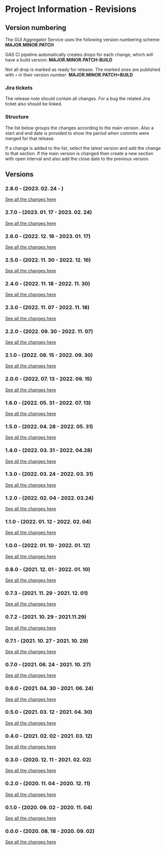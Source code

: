 # Project Information - Revisions

## Version numbering

The GUI Aggregator Service uses the following version numbering scheme: **MAJOR.MINOR.PATCH**

GAS CI pipeline automatically creates drops for each change, which will have a build version:
**MAJOR.MINOR.PATCH-BUILD**

Not all drop is marked as ready for release. The marked ones are published with `+` in
their version number: **MAJOR.MINOR.PATCH+BUILD**

### Jira tickets

The release note should contain all changes. For a bug the related Jira ticket also should be linked.

### Structure

The list below groups the changes according to the main version. Also a start and end date is provided
to show the period when commits were merged for that release.

If a change is added to the list, select the latest version and add the change to that section.
If the main version is changed then create a new section with open interval and also add the close date
to the previous version.

<!-- markdownlint-disable MD013 -->

## Versions

### 2.8.0 - (2023. 02. 24 - )

[See all the changes here](https://gerrit.ericsson.se/#/dashboard/?title=GAS+Release&2.8.0=project:EEA/adp-ui-service+is:merged+after:"2023-02-24%2015:12:40%20%252B0000")

### 2.7.0 - (2023. 01. 17 -  2023. 02. 24)

[See all the changes here](https://gerrit.ericsson.se/#/dashboard/?title=GAS+Release&2.7.0=project:EEA/adp-ui-service+is:merged+after:"2023-01-17%2011:03:51%20%252B0000"+before:"2023-02-24%2015:12:40%20%252B0000")

### 2.6.0 - (2022. 12. 16 -  2023. 01. 17)

[See all the changes here](https://gerrit.ericsson.se/#/dashboard/?title=GAS+Release&2.6.0=project:EEA/adp-ui-service+is:merged+after:"2022-12-16%2014:00:35%20%252B0000"+before:"2023-01-17%2011:03:51%20%252B0000")

### 2.5.0 - (2022. 11. 30 -  2022. 12. 16)

[See all the changes here](https://gerrit.ericsson.se/#/dashboard/?title=GAS+Release&2.5.0=project:EEA/adp-ui-service+is:merged+after:"2022-11-30%2015:49:17%20%252B0000"+before:"2022-12-16%2014:00:35%20%252B0000")

### 2.4.0 - (2022. 11. 18 -  2022. 11. 30)

[See all the changes here](https://gerrit.ericsson.se/#/dashboard/?title=GAS+Release&2.4.0=project:EEA/adp-ui-service+is:merged+after:"2022-11-18%2016:38:16%20%252B0000"+before:"2022-11-30%2015:49:17%20%252B0000")

### 2.3.0 - (2022. 11. 07 -  2022. 11. 18)

[See all the changes here](https://gerrit.ericsson.se/#/dashboard/?title=GAS+Release&2.3.0=project:EEA/adp-ui-service+is:merged+after:"2022-11-07%2012:33:01%20%252B0000"+before:"2022-11-18%2016:38:16%20%252B0000")

### 2.2.0 - (2022. 09. 30 -  2022. 11. 07)

[See all the changes here](https://gerrit.ericsson.se/#/dashboard/?title=GAS+Release&2.2.0=project:EEA/adp-ui-service+is:merged+after:"2022-09-30%2009:25:29%20%252B0000"+before:"2022-11-07%2012:33:01%20%252B0000")

### 2.1.0 - (2022. 09. 15 -  2022. 09. 30)

[See all the changes here](https://gerrit.ericsson.se/#/dashboard/?title=GAS+Release&2.1.0=project:EEA/adp-ui-service+is:merged+after:"2022-09-15%2007:04:22%20%252B0000"+before:"2022-09-30%2009:25:29%20%252B0000")

### 2.0.0 - (2022. 07. 13 -  2022. 09. 15)

[See all the changes here](https://gerrit.ericsson.se/#/dashboard/?title=GAS+Release&2.0.0=project:EEA/adp-ui-service+is:merged+after:"2022-07-13%2011:37:32%20%252B0000"+before:"2022-09-15%2007:04:22%20%252B0000")

### 1.6.0 - (2022. 05. 31 -  2022. 07. 13)

[See all the changes here](https://gerrit.ericsson.se/#/dashboard/?title=GAS+Release&1.6.0=project:EEA/adp-ui-service+is:merged+after:"2022-05-31%2019:50:15%20%252B0000"+before:"2022-07-13%2011:37:32%20%252B0000")

### 1.5.0 - (2022. 04. 28 -  2022. 05. 31)

[See all the changes here](https://gerrit.ericsson.se/#/dashboard/?title=GAS+Release&1.5.0=project:EEA/adp-ui-service+is:merged+after:"2022-04-28%2017:27:47%20%252B0100"+before:"2022-05-31%2019:50:15%20%252B0000")

### 1.4.0 - (2022. 03. 31 - 2022. 04.28)

[See all the changes here](https://gerrit.ericsson.se/#/dashboard/?title=GAS+Release&1.4.0=project:EEA/adp-ui-service+is:merged+after:"2022-03-31%2017:19:14%20%252B0100"+before:"2022-04-28%2017:27:47%20%252B0100")

### 1.3.0 - (2022. 03. 24 - 2022. 03. 31)

[See all the changes here](https://gerrit.ericsson.se/#/dashboard/?title=GAS+Release&1.3.0=project:EEA/adp-ui-service+is:merged+after:"2022-03-24%2000:00:00%20%252B0100"+before:"2022-03-31%2017:19:14%20%252B0100")

### 1.2.0 - (2022. 02. 04 - 2022. 03.24)

[See all the changes here](https://gerrit.ericsson.se/#/dashboard/?title=GAS+Release&1.2.0=project:EEA/adp-ui-service+is:merged+after:"2022-02-04%2010:00:00%20%252B0100"+before:"2022-03-24%2000:00:00%20%252B0100")

### 1.1.0 - (2022. 01. 12 - 2022. 02. 04)

[See all the changes here](https://gerrit.ericsson.se/#/dashboard/?title=GAS+Release&1.1.0=project:EEA/adp-ui-service+is:merged+after:"2022-01-12%2000:00:00%20%252B0100"+before:"2022-02-04%2010:00:00%20%252B0100")

### 1.0.0 - (2022. 01. 10 - 2022. 01. 12)

[See all the changes here](https://gerrit.ericsson.se/#/dashboard/?title=GAS+Release&1.0.0=project:EEA/adp-ui-service+is:merged+after:"2022-01-10%2000:00:00%20%252B0100"+before:"2022-01-12%2000:00:00%20%252B0100")

### 0.8.0 - (2021. 12. 01 - 2022. 01. 10)

[See all the changes here](https://gerrit.ericsson.se/#/dashboard/?title=GAS+Release&0.8.0=project:EEA/adp-ui-service+is:merged+after:"2021-12-01%2000:00:00%20%252B0100"+before:"2022-01-10%2000:00:00%20%252B0100")

### 0.7.3 - (2021. 11. 29 - 2021. 12. 01)

[See all the changes here](https://gerrit.ericsson.se/#/dashboard/?title=GAS+Release&0.7.3=project:EEA/adp-ui-service+is:merged+after:"2021-11-29%2000:00:00%20%252B0100"+before:"2021-12-01%2000:00:00%20%252B0100")

### 0.7.2 - (2021. 10. 29 - 2021.11.29)

[See all the changes here](https://gerrit.ericsson.se/#/dashboard/?title=GAS+Release&0.7.2=project:EEA/adp-ui-service+is:merged+after:"2021-10-29%2000:00:00%20%252B0100"+before:"2021-11-29%2000:00:00%20%252B0100")

### 0.7.1 - (2021. 10. 27 - 2021. 10. 29)

[See all the changes here](https://gerrit.ericsson.se/#/dashboard/?title=GAS+Release&0.7.1=project:EEA/adp-ui-service+is:merged+after:"2021-10-27%2000:00:00%20%252B0100"+before:"2021-10-29%2000:00:00%20%252B0100")

### 0.7.0 - (2021. 06. 24 - 2021. 10. 27)

[See all the changes here](https://gerrit.ericsson.se/#/dashboard/?title=GAS+Release&0.7.0=project:EEA/adp-ui-service+is:merged+after:"2021-06-24%2000:00:00%20%252B0100"+before:"2021-10-27%2000:00:00%20%252B0100")

### 0.6.0 - (2021. 04. 30 - 2021. 06. 24)

[See all the changes here](https://gerrit.ericsson.se/#/dashboard/?title=GAS+Release&0.6.0=project:EEA/adp-ui-service+is:merged+after:"2021-04-30%2000:00:00%20%252B0100"+before:"2021-06-24%2000:00:00%20%252B0100")

### 0.5.0 - (2021. 03. 12 - 2021. 04. 30)

[See all the changes here](https://gerrit.ericsson.se/#/dashboard/?title=GAS+Release&0.5.0=project:EEA/adp-ui-service+is:merged+after:"2021-03-12%2000:00:00%20%252B0100"+before:"2021-04-30%2000:00:00%20%252B0100")

### 0.4.0 - (2021. 02. 02 - 2021. 03. 12)

[See all the changes here](https://gerrit.ericsson.se/#/dashboard/?title=GAS+Release&0.4.0=project:EEA/adp-ui-service+is:merged+after:"2021-02-02%2000:00:00%20%252B0100"+before:"2021-03-12%2000:00:00%20%252B0100")

### 0.3.0 - (2020. 12. 11 - 2021. 02. 02)

[See all the changes here](https://gerrit.ericsson.se/#/dashboard/?title=GAS+Release&0.3.0=project:EEA/adp-ui-service+is:merged+after:"2020-12-11%2000:00:00%20%252B0100"+before:"2021-02-02%2000:00:00%20%252B0100")

### 0.2.0 - (2020. 11. 04 - 2020. 12. 11)

[See all the changes here](https://gerrit.ericsson.se/#/dashboard/?title=GAS+Release&0.2.0=project:EEA/adp-ui-service+is:merged+after:"2020-11-04%2000:00:00%20%252B0100"+before:"2020-12-11%2000:00:00%20%252B0100")

### 0.1.0 - (2020. 09. 02 - 2020. 11. 04)

[See all the changes here](https://gerrit.ericsson.se/#/dashboard/?title=GAS+Release&0.1.0=project:EEA/adp-ui-service+is:merged+after:"2020-09-02%2000:00:00%20%252B0100"+before:"2020-11-04%2000:00:00%20%252B0100")

### 0.0.0 - (2020. 08. 18 - 2020. 09. 02)

[See all the changes here](https://gerrit.ericsson.se/#/dashboard/?title=GAS+Release&0.0.0=project:EEA/adp-ui-service+is:merged+before:"2020-11-04%2000:00:00%20%252B0100")
